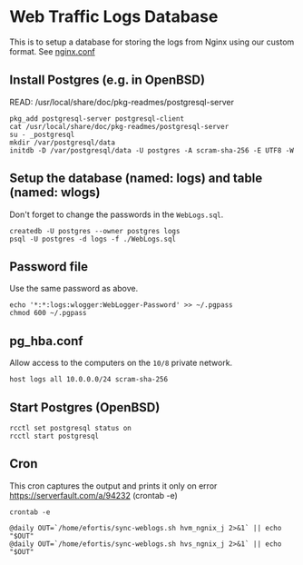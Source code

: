# Web Traffic Logs Database

This is to setup a database for storing the logs from Nginx using our custom format.
See [nginx.conf](../location-server/jails/nginx_j/usr/local/etc/nginx/nginx.conf)


## Install Postgres (e.g. in OpenBSD)
READ: /usr/local/share/doc/pkg-readmes/postgresql-server
```shell
pkg_add postgresql-server postgresql-client
cat /usr/local/share/doc/pkg-readmes/postgresql-server
su - _postgresql
mkdir /var/postgresql/data
initdb -D /var/postgresql/data -U postgres -A scram-sha-256 -E UTF8 -W
```

## Setup the database (named: logs) and table (named: wlogs)
Don't forget to change the passwords in the `WebLogs.sql`.
```shell
createdb -U postgres --owner postgres logs
psql -U postgres -d logs -f ./WebLogs.sql
```

## Password file
Use the same password as above.
```shell
echo '*:*:logs:wlogger:WebLogger-Password' >> ~/.pgpass
chmod 600 ~/.pgpass
```

## pg_hba.conf
Allow access to the computers on the `10/8` private network.
```shell
host logs all 10.0.0.0/24 scram-sha-256
```

## Start Postgres (OpenBSD)
```shell
rcctl set postgresql status on 
rcctl start postgresql
```

## Cron
This cron captures the output and prints it only on error
https://serverfault.com/a/94232 (crontab -e)
```shell
crontab -e

@daily OUT=`/home/efortis/sync-weblogs.sh hvm_ngnix_j 2>&1` || echo "$OUT"
@daily OUT=`/home/efortis/sync-weblogs.sh hvs_ngnix_j 2>&1` || echo "$OUT"
```
